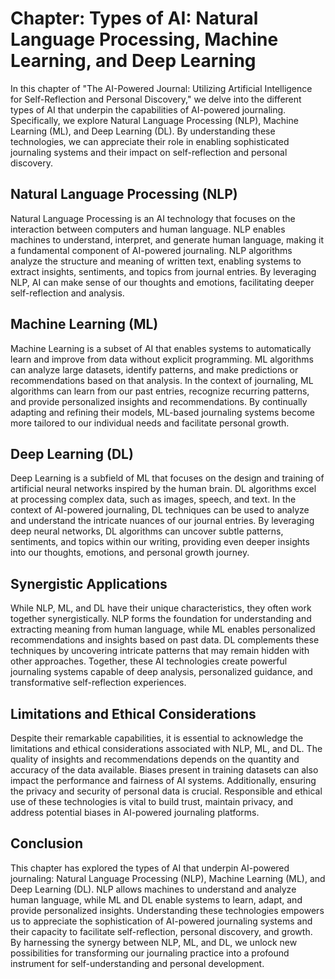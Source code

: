 Chapter: Types of AI: Natural Language Processing, Machine Learning, and Deep Learning
======================================================================================

In this chapter of "The AI-Powered Journal: Utilizing Artificial Intelligence for Self-Reflection and Personal Discovery," we delve into the different types of AI that underpin the capabilities of AI-powered journaling. Specifically, we explore Natural Language Processing (NLP), Machine Learning (ML), and Deep Learning (DL). By understanding these technologies, we can appreciate their role in enabling sophisticated journaling systems and their impact on self-reflection and personal discovery.

Natural Language Processing (NLP)
---------------------------------

Natural Language Processing is an AI technology that focuses on the interaction between computers and human language. NLP enables machines to understand, interpret, and generate human language, making it a fundamental component of AI-powered journaling. NLP algorithms analyze the structure and meaning of written text, enabling systems to extract insights, sentiments, and topics from journal entries. By leveraging NLP, AI can make sense of our thoughts and emotions, facilitating deeper self-reflection and analysis.

Machine Learning (ML)
---------------------

Machine Learning is a subset of AI that enables systems to automatically learn and improve from data without explicit programming. ML algorithms can analyze large datasets, identify patterns, and make predictions or recommendations based on that analysis. In the context of journaling, ML algorithms can learn from our past entries, recognize recurring patterns, and provide personalized insights and recommendations. By continually adapting and refining their models, ML-based journaling systems become more tailored to our individual needs and facilitate personal growth.

Deep Learning (DL)
------------------

Deep Learning is a subfield of ML that focuses on the design and training of artificial neural networks inspired by the human brain. DL algorithms excel at processing complex data, such as images, speech, and text. In the context of AI-powered journaling, DL techniques can be used to analyze and understand the intricate nuances of our journal entries. By leveraging deep neural networks, DL algorithms can uncover subtle patterns, sentiments, and topics within our writing, providing even deeper insights into our thoughts, emotions, and personal growth journey.

Synergistic Applications
------------------------

While NLP, ML, and DL have their unique characteristics, they often work together synergistically. NLP forms the foundation for understanding and extracting meaning from human language, while ML enables personalized recommendations and insights based on past data. DL complements these techniques by uncovering intricate patterns that may remain hidden with other approaches. Together, these AI technologies create powerful journaling systems capable of deep analysis, personalized guidance, and transformative self-reflection experiences.

Limitations and Ethical Considerations
--------------------------------------

Despite their remarkable capabilities, it is essential to acknowledge the limitations and ethical considerations associated with NLP, ML, and DL. The quality of insights and recommendations depends on the quantity and accuracy of the data available. Biases present in training datasets can also impact the performance and fairness of AI systems. Additionally, ensuring the privacy and security of personal data is crucial. Responsible and ethical use of these technologies is vital to build trust, maintain privacy, and address potential biases in AI-powered journaling platforms.

Conclusion
----------

This chapter has explored the types of AI that underpin AI-powered journaling: Natural Language Processing (NLP), Machine Learning (ML), and Deep Learning (DL). NLP allows machines to understand and analyze human language, while ML and DL enable systems to learn, adapt, and provide personalized insights. Understanding these technologies empowers us to appreciate the sophistication of AI-powered journaling systems and their capacity to facilitate self-reflection, personal discovery, and growth. By harnessing the synergy between NLP, ML, and DL, we unlock new possibilities for transforming our journaling practice into a profound instrument for self-understanding and personal development.
